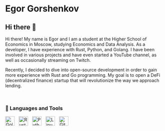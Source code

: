 # Egor Gorshenkov

## Hi there 👋

Hi there! My name is Egor and I am a student at the Higher School of Economics
in Moscow, studying Economics and Data Analysis. As a developer, I have 
experience with Rust, Python, and Golang. I have been involved in various
projects and have even started a YouTube channel, as well as occasionally
streaming on Twitch.

Recently, I decided to dive into open-source development in order to gain more
experience with Rust and Go programming. My goal is to open a DeFi 
(decentralized finance) startup that will revolutionize the way we approach
lending.

<br/>

### 🧰 Languages and Tools

<img align="left" alt="Golang" width="30px" style="padding-right:10px;" src="https://cdn.jsdelivr.net/gh/devicons/devicon/icons/go/go-original-wordmark.svg" />
<img align="left" alt="Rust" width="30px" style="padding-right:10px;" src="https://cdn.jsdelivr.net/gh/devicons/devicon/icons/rust/rust-original.svg" />
<img align="left" alt="Python" width="30px" style="padding-right:10px;" src="https://cdn.jsdelivr.net/gh/devicons/devicon/icons/python/python-plain.svg" />
<img align="left" alt="Linux" width="30px" style="padding-right:10px;" src="https://cdn.jsdelivr.net/gh/devicons/devicon/icons/linux/linux-original.svg" />
<img align="left" alt="Git" width="30px" style="padding-right:10px;" src="https://cdn.jsdelivr.net/gh/devicons/devicon/icons/git/git-original.svg" />
<br />
